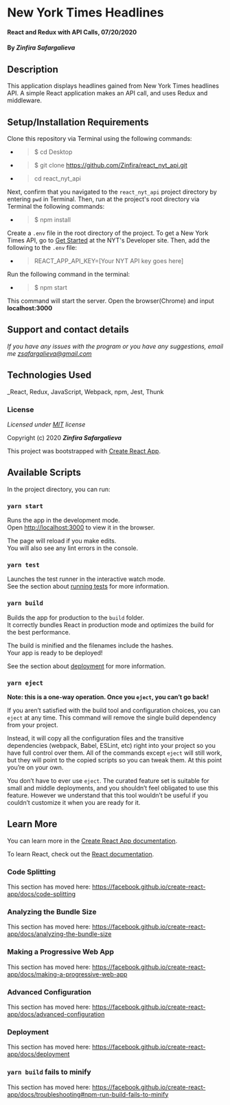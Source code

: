 # New York Times Headlines

#### React and Redux with API Calls, 07/20/2020

#### By _**Zinfira Safargalieva**_

## Description

This application displays headlines gained from New York Times headlines API. A simple React application makes an API call, and uses Redux and middleware.


## Setup/Installation Requirements

Clone this repository via Terminal using the following commands:

* >$ cd Desktop
* >$ git clone https://github.com/Zinfira/react_nyt_api.git
* >cd react_nyt_api

Next, confirm that you navigated to the `react_nyt_api` project directory by entering ```pwd``` in Terminal.
Then, run at the project's root directory via Terminal the following commands:

* >$ npm install

Create a `.env` file in the root directory of the project. To get a New York Times API, go to [Get Started](https://developer.nytimes.com/get-started) at the NYT's Developer site. Then, add the following to the `.env` file:

* > REACT_APP_API_KEY=[Your NYT API key goes here]

Run the following command in the terminal:

* >$ npm start

This command will start the server. Open the browser(Chrome) and input __localhost:3000__


## Support and contact details

_If you have any issues with the program or you have any suggestions, email me <zsafargalieva@gmail.com>_


## Technologies Used

_React, Redux, JavaScript, Webpack, npm, Jest, Thunk


### License

*Licensed under [MIT](https://en.wikipedia.org/wiki/MIT_License) license*

Copyright (c) 2020 **_Zinfira Safargalieva_**


This project was bootstrapped with [Create React App](https://github.com/facebook/create-react-app).

## Available Scripts

In the project directory, you can run:

### `yarn start`

Runs the app in the development mode.<br />
Open [http://localhost:3000](http://localhost:3000) to view it in the browser.

The page will reload if you make edits.<br />
You will also see any lint errors in the console.

### `yarn test`

Launches the test runner in the interactive watch mode.<br />
See the section about [running tests](https://facebook.github.io/create-react-app/docs/running-tests) for more information.

### `yarn build`

Builds the app for production to the `build` folder.<br />
It correctly bundles React in production mode and optimizes the build for the best performance.

The build is minified and the filenames include the hashes.<br />
Your app is ready to be deployed!

See the section about [deployment](https://facebook.github.io/create-react-app/docs/deployment) for more information.

### `yarn eject`

**Note: this is a one-way operation. Once you `eject`, you can’t go back!**

If you aren’t satisfied with the build tool and configuration choices, you can `eject` at any time. This command will remove the single build dependency from your project.

Instead, it will copy all the configuration files and the transitive dependencies (webpack, Babel, ESLint, etc) right into your project so you have full control over them. All of the commands except `eject` will still work, but they will point to the copied scripts so you can tweak them. At this point you’re on your own.

You don’t have to ever use `eject`. The curated feature set is suitable for small and middle deployments, and you shouldn’t feel obligated to use this feature. However we understand that this tool wouldn’t be useful if you couldn’t customize it when you are ready for it.

## Learn More

You can learn more in the [Create React App documentation](https://facebook.github.io/create-react-app/docs/getting-started).

To learn React, check out the [React documentation](https://reactjs.org/).

### Code Splitting

This section has moved here: https://facebook.github.io/create-react-app/docs/code-splitting

### Analyzing the Bundle Size

This section has moved here: https://facebook.github.io/create-react-app/docs/analyzing-the-bundle-size

### Making a Progressive Web App

This section has moved here: https://facebook.github.io/create-react-app/docs/making-a-progressive-web-app

### Advanced Configuration

This section has moved here: https://facebook.github.io/create-react-app/docs/advanced-configuration

### Deployment

This section has moved here: https://facebook.github.io/create-react-app/docs/deployment

### `yarn build` fails to minify

This section has moved here: https://facebook.github.io/create-react-app/docs/troubleshooting#npm-run-build-fails-to-minify
